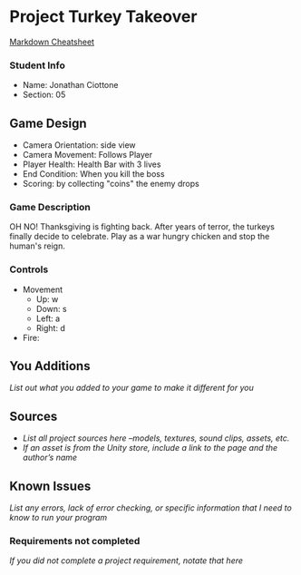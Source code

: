 # Project Turkey Takeover

[Markdown Cheatsheet](https://github.com/adam-p/markdown-here/wiki/Markdown-Here-Cheatsheet)

### Student Info

-   Name: Jonathan Ciottone
-   Section: 05

## Game Design

-   Camera Orientation: side view 
-   Camera Movement: Follows Player
-   Player Health: Health Bar with 3 lives
-   End Condition: When you kill the boss
-   Scoring: by collecting "coins" the enemy drops

### Game Description

OH NO! Thanksgiving is fighting back. After years of terror, the turkeys finally decide to celebrate. Play as a war hungry chicken and stop the human's reign. 

### Controls

-   Movement
    -   Up: w
    -   Down: s
    -   Left: a
    -   Right: d
-   Fire: 

## You Additions

_List out what you added to your game to make it different for you_

## Sources

-   _List all project sources here –models, textures, sound clips, assets, etc._
-   _If an asset is from the Unity store, include a link to the page and the author’s name_

## Known Issues

_List any errors, lack of error checking, or specific information that I need to know to run your program_

### Requirements not completed

_If you did not complete a project requirement, notate that here_

